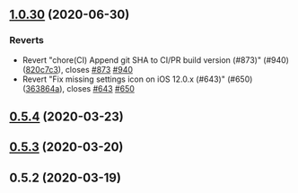 ## [1.0.30](https://github.com/MannimMond86/safe/compare/v0.5.4...1.0.30) (2020-06-30)


### Reverts

* Revert "chore(CI) Append git SHA to CI/PR build version (#873)" (#940) ([820c7c3](https://github.com/MannimMond86/safe/commit/820c7c328fdc5ef1f56ec5ee1a007ff1448573e3)), closes [#873](https://github.com/MannimMond86/safe/issues/873) [#940](https://github.com/MannimMond86/safe/issues/940)
* Revert "Fix missing settings icon on iOS 12.0.x (#643)" (#650) ([363864a](https://github.com/MannimMond86/safe/commit/363864a196c38a727a17b0a892648e7883794757)), closes [#643](https://github.com/MannimMond86/safe/issues/643) [#650](https://github.com/MannimMond86/safe/issues/650)



## [0.5.4](https://github.com/MannimMond86/safe/compare/v0.5.3...v0.5.4) (2020-03-23)



## [0.5.3](https://github.com/MannimMond86/safe/compare/v0.5.2...v0.5.3) (2020-03-20)



## 0.5.2 (2020-03-19)



